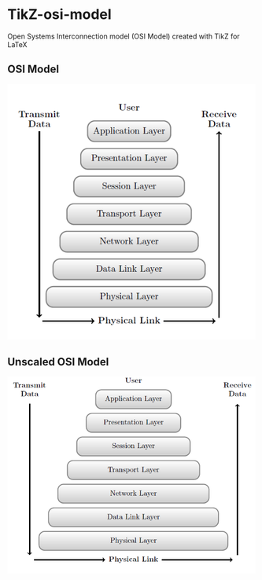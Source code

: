 # TikZ-osi-model
 Open Systems Interconnection model (OSI Model) created with TikZ for LaTeX

OSI Model
----------------------
![Image of the IPv6 header](https://github.com/dev-gb/TikZ-osi-model/blob/master/osi_model.PNG?raw=true)


Unscaled OSI Model
----------------------
![Image of the IPv6 header](https://github.com/dev-gb/TikZ-osi-model/blob/master/osi_model_unscaled.PNG?raw=true)
